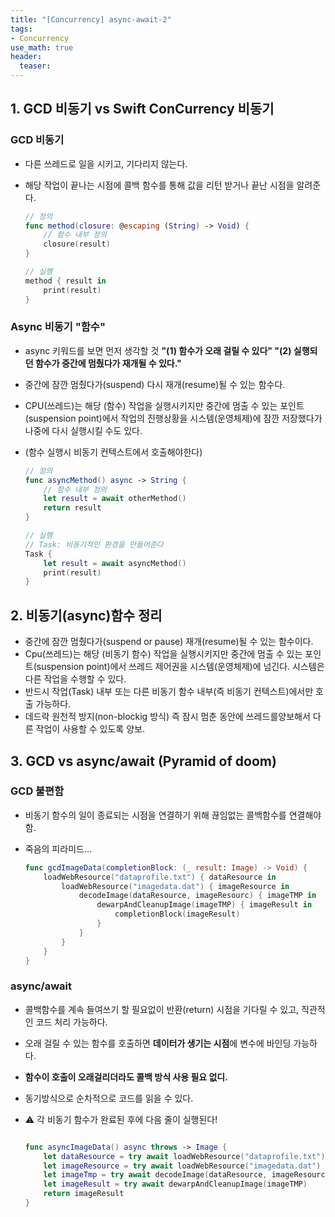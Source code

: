 ```yaml
---
title: "[Concurrency] async-await-2"
tags: 
- Concurrency
use_math: true
header: 
  teaser: 
---
```


## 1. GCD 비동기 vs Swift ConCurrency 비동기

### GCD 비동기

- 다른 쓰레드로 일을 시키고, 기다리지 않는다.
- 해당 작업이 끝나는 시점에 콜백 함수를 통해 값을 리턴 받거나 끝난 시점을 알려준다.

  ```swift
  // 정의
  func method(closure: @escaping (String) -> Void) {
      // 함수 내부 정의
      closure(result)
  }
  
  // 실행
  method { result in
      print(result)	      
  }
  ```

### Async 비동기 "**함수**"

- async 키워드를 보면 먼저 생각할 것 **"(1) 함수가 오래 걸릴 수 있다" "(2) 실행되던 함수가 중간에 멈췄다가 재개될 수 있다."**
- 중간에 잠깐 멈췄다가(suspend) 다시 재개(resume)될 수 있는 함수다.
- CPU(쓰레드)는 해당 (함수) 작업을 실행시키지만 중간에 멈출 수 있는 포인트(suspension point)에서 작업의 진행상황을 시스템(운영체제)에 잠깐 저장했다가 나중에 다시 실행시킬 수도 있다.

- (함수 실행시 비동기 컨텍스트에서 호출해야한다)

  ```swift
  // 정의
  func asyncMethod() async -> String {
      // 함수 내부 정의
      let result = await otherMethod()
      return result
  }
  
  // 실행
  // Task: 비동기적인 환경을 만들어준다
  Task {
      let result = await asyncMethod()
      print(result)
  }
  ```

## 2. 비동기(async)함수 정리

- 중간에 잠깐 멈췄다가(suspend or pause) 재개(resume)될 수 있는 함수이다.
- Cpu(쓰레드)는 해당 (비동기 함수) 작업을 실행시키지만 중간에 멈출 수 있는 포인트(suspension point)에서 쓰레드 제어권을 시스템(운영체제)에 넘긴다. 시스템은 다른 작업을 수행할 수 있다.
- 반드시 작업(Task) 내부 또는 다른 비동기 함수 내부(즉 비동기 컨텍스트)에서만 호출 가능하다.
- 데드락 원천적 방지(non-blockig 방식) 즉 잠시 멈춘 동안에 쓰레드를양보해서 다른 작업이 사용할 수 있도록 양보.

## 3. GCD vs async/await (Pyramid of doom)

### GCD 불편함

- 비동기 함수의 일이 종료되는 시점을 연결하기 위해 끊임없는 콜백함수를 연결해야 함.
- 죽음의 피라미드...

  ```swift
  func gcdImageData(completionBlock: (_ result: Image) -> Void) {
      loadWebResource("dataprofile.txt") { dataResource in
          loadWebResource("imagedata.dat") { imageResource in
              decodeImage(dataResource, imageResourc) { imageTMP in
                  dewarpAndCleanupImage(imageTMP) { imageResult in
                      completionBlock(imageResult)
                  }
              }
          }
      }
  }
  ```

### async/await

- 콜백함수를 계속 들여쓰기 할 필요없이 반환(return) 시점을 기다릴 수 있고, 직관적인 코드 처리 가능하다.
-  오래 걸릴 수 있는 함수를 호출하면 **데이터가 생기는 시점**에 변수에 바인딩 가능하다.
- **함수이 호출이 오래걸리더라도 콜백 방식 사용 필요 없디.**
- 동기방식으로 순차적으로 코드를 읽을 수 있다.
- ⚠️ 각 비동기 함수가 완료된 후에 다음 줄이 실행된다! 

  ```swift
  
  func asyncImageData() async throws -> Image {
      let dataResource = try await loadWebResource("dataprofile.txt")
      let imageResource = try await loadWebResource("imagedata.dat")
      let imageTmp = try await decodeImage(dataResource, imageResource)
      let imageResult = try await dewarpAndCleanupImage(imageTMP)
      return imageResult
  }
  ```
  
  

